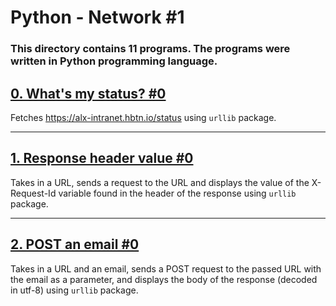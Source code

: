 # Python - Network #1

### **This directory contains 11 programs. The programs were written in Python programming language.**

## [0. What's my status? #0](https://github.com/ehabsmh/alx-higher_level_programming/blob/main/0x11-python-network_1/0-hbtn_status.py)

Fetches https://alx-intranet.hbtn.io/status using `urllib` package.

---

## [1. Response header value #0](https://github.com/ehabsmh/alx-higher_level_programming/blob/main/0x11-python-network_1/1-hbtn_header.py)

 Takes in a URL, sends a request to the URL and displays the value of the X-Request-Id variable found in the header of the response using `urllib` package.

---

## [2. POST an email #0](https://github.com/ehabsmh/alx-higher_level_programming/blob/main/0x11-python-network_1/2-post_email.py)

Takes in a URL and an email, sends a POST request to the passed URL with the email as a parameter, and displays the body of the response (decoded in utf-8) using `urllib` package.
